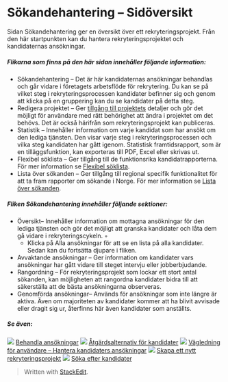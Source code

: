 # Sökandehantering – Sidöversikt

Sidan  Sökandehantering  ger en översikt över ett rekryteringsprojekt. Från den här startpunkten kan du hantera rekryteringsprojektet och kandidaternas ansökningar.

##### Flikarna som finns på den här sidan innehåller följande information:

-   Sökandehantering  – Det är här kandidaternas ansökningar behandlas och går vidare i företagets arbetsflöde för rekrytering. Du kan se på vilket steg i rekryteringsprocessen kandidater befinner sig och genom att klicka på en gruppering kan du se kandidater på detta steg.
-   Redigera projektet  – Ger  [tillgång till projektets](https://www.google.com/url?q=http://edit_a_vacancy.htm&source=gmail-html&ust=1636097826820000&usg=AFQjCNH87NxtdeAdMEpcn1jbt4LkSYJ-1Q)  detaljer och gör det möjligt för användare med rätt behörighet att ändra i projektet om det behövs. Det är också härifrån som rekryteringsprojekt kan publiceras.
-   Statistik  – Innehåller information om varje kandidat som har ansökt om den lediga tjänsten. Den visar varje steg i rekryteringsprocessen och vilka steg kandidaten har gått igenom. Statistisk framtidsrapport, som är en tilläggsfunktion, kan exporteras till PDF, Excel eller skrivas ut.
-   Flexibel söklista  – Ger tillgång till de funktionsrika kandidatrapporterna. För mer information se  [Flexibel söklista](https://www.google.com/url?q=http://candidate_report.htm&source=gmail-html&ust=1636097826821000&usg=AFQjCNGUL_TIz2rr2vJ86sbSeLDilrgMuA).
-   Lista över sökanden  – Ger tillgång till regional specifik funktionalitet för att ta fram rapporter om sökande i Norge. För mer information se  [Lista över sökanden](https://www.google.com/url?q=http://applicant_list_report.htm&source=gmail-html&ust=1636097826821000&usg=AFQjCNGVdpOG_E-oE21KZMT6BtBLyrxjkQ).

##### Fliken  Sökandehantering  innehåller följande sektioner:

-   Översikt– Innehåller information om mottagna ansökningar för den lediga tjänsten och gör det möjligt att granska kandidater och låta dem gå vidare i rekryteringscykeln. ◦
    -   Klicka på  Alla ansökningar  för att se en lista på alla kandidater. Sedan kan du fortsätta djupare i fliken.
-   Avvaktande ansökningar  – Ger information om kandidater vars ansökningar har gått vidare till steget intervju eller jobberbjudande.
-   Rangordning  – För rekryteringsprojekt som lockar ett stort antal sökanden, kan möjligheten att rangordna kandidater bidra till att säkerställa att de bästa ansökningarna observeras.
-   Genomförda ansökningar– Används för ansökningar som inte längre är aktiva. Även om majoriteten av kandidater kommer att ha blivit avvisade eller dragit sig ur, återfinns här även kandidater som anställts.

##### Se även:

![](https://ci6.googleusercontent.com/proxy/-22dcnzbmvcvXC1qchy37X8HqOnNdtVQdmbUT6hxKRWKcyRxuLMETprSllOz-gcmI3U7kiFm9tHNq8oqYLIlqurrO4c=s0-d-e1-ft#http://../Resources/Images/icon-document-link.png)  [Behandla ansökningar](https://www.google.com/url?q=http://processing_applications.htm&source=gmail-html&ust=1636097826821000&usg=AFQjCNEkaXJnK7Y3hX7kDp7Q_PlF3iWDzw)
![](https://ci6.googleusercontent.com/proxy/-22dcnzbmvcvXC1qchy37X8HqOnNdtVQdmbUT6hxKRWKcyRxuLMETprSllOz-gcmI3U7kiFm9tHNq8oqYLIlqurrO4c=s0-d-e1-ft#http://../Resources/Images/icon-document-link.png)  [Åtgärdsalternativ för kandidater](https://www.google.com/url?q=http://applicant_progress_options.htm&source=gmail-html&ust=1636097826821000&usg=AFQjCNFDnA-_ziJut-m0h8AeoUyrhTaXCg)
![](https://ci6.googleusercontent.com/proxy/-22dcnzbmvcvXC1qchy37X8HqOnNdtVQdmbUT6hxKRWKcyRxuLMETprSllOz-gcmI3U7kiFm9tHNq8oqYLIlqurrO4c=s0-d-e1-ft#http://../Resources/Images/icon-document-link.png)  [Vägledning för användare – Hantera kandidaters ansökningar](https://www.google.com/url?q=http://guide_for_users_handling_candidate_applications.htm&source=gmail-html&ust=1636097826821000&usg=AFQjCNHrSDTCQM-PEtwo9UvLFYrnL3iatA)
![](https://ci6.googleusercontent.com/proxy/-22dcnzbmvcvXC1qchy37X8HqOnNdtVQdmbUT6hxKRWKcyRxuLMETprSllOz-gcmI3U7kiFm9tHNq8oqYLIlqurrO4c=s0-d-e1-ft#http://../Resources/Images/icon-document-link.png)  [Skapa ett nytt rekryteringsprojekt](https://www.google.com/url?q=http://creating_a_new_vacancy.htm&source=gmail-html&ust=1636097826821000&usg=AFQjCNGUh6FZ3lvzKlHcUfBxONsKQ5Xy4A)
![](https://ci6.googleusercontent.com/proxy/-22dcnzbmvcvXC1qchy37X8HqOnNdtVQdmbUT6hxKRWKcyRxuLMETprSllOz-gcmI3U7kiFm9tHNq8oqYLIlqurrO4c=s0-d-e1-ft#http://../Resources/Images/icon-document-link.png)  [Söka efter kandidater](https://www.google.com/url?q=http://searching_for_candidates.htm&source=gmail-html&ust=1636097826821000&usg=AFQjCNE-3w8uKTCfGOhZZNUgxVSSq5KyzA)


> Written with [StackEdit](https://stackedit.io/).
<!--stackedit_data:
eyJoaXN0b3J5IjpbLTkwNzAyNjE3OF19
-->